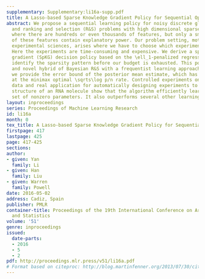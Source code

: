 ```yaml
---
supplementary: Supplementary:li16a-supp.pdf
title: A Lasso-based Sparse Knowledge Gradient Policy for Sequential Optimal Learning
abstract: We propose a sequential learning policy for noisy discrete global optimization
  and ranking and selection (R&S) problems with high dimensional sparse belief functions,
  where there are hundreds or even thousands of features, but only a small portion
  of these features contain explanatory power. Our problem setting, motivated by the
  experimental sciences, arises where we have to choose which experiment to run next.
  Here the experiments are time-consuming and expensive. We derive a sparse knowledge
  gradient (SpKG) decision policy based on the \ell_1-penalized regression Lasso to
  identify the sparsity pattern before our budget is exhausted. This policy is a unique
  and novel hybrid of Bayesian R&S with a frequentist learning approach. Theoretically,
  we provide the error bound of the posterior mean estimate, which has shown to be
  at the minimax optimal \sqrts\log p/n rate. Controlled experiments on both synthetic
  data and real application for automatically designing experiments to identify the
  structure of an RNA molecule show that the algorithm efficiently learns the correct
  set of nonzero parameters. It also outperforms several other learning policies.
layout: inproceedings
series: Proceedings of Machine Learning Research
id: li16a
month: 0
tex_title: A Lasso-based Sparse Knowledge Gradient Policy for Sequential Optimal Learning
firstpage: 417
lastpage: 425
page: 417-425
sections: 
author:
- given: Yan
  family: Li
- given: Han
  family: Liu
- given: Warren
  family: Powell
date: 2016-05-02
address: Cadiz, Spain
publisher: PMLR
container-title: Proceedings of the 19th International Conference on Artificial Intelligence
  and Statistics
volume: '51'
genre: inproceedings
issued:
  date-parts:
  - 2016
  - 5
  - 2
pdf: http://proceedings.mlr.press/v51/li16a.pdf
# Format based on citeproc: http://blog.martinfenner.org/2013/07/30/citeproc-yaml-for-bibliographies/
---
```

